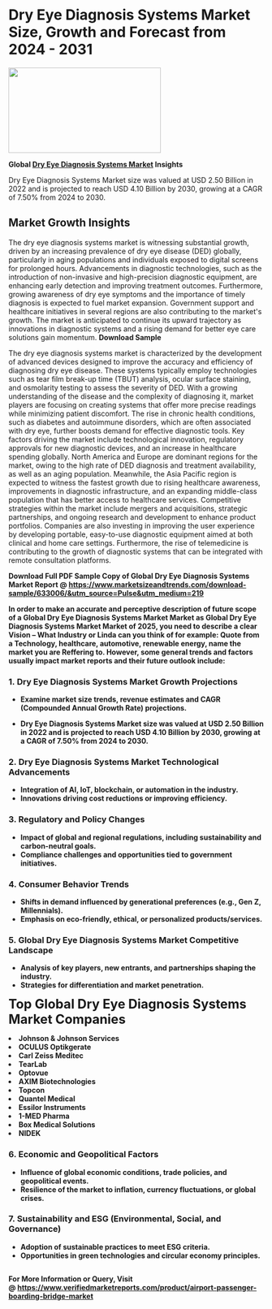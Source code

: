 <H1>Dry Eye Diagnosis Systems Market Size, Growth and Forecast from 2024 - 2031</H1><img class="aligncenter size-medium wp-image-584254" src="https://thirdeyenews.in/wp-content/uploads/2024/09/Global-Market-Research-300x168.jpeg" alt="" width="300" height="168" /><p><strong>Global&nbsp;<a href="https://www.marketsizeandtrends.com/download-sample/633006/&amp;utm_source=Pulse&amp;utm_medium=219">Dry Eye Diagnosis Systems Market</a> Insights</strong></p><p>Dry Eye Diagnosis Systems Market size was valued at USD 2.50 Billion in 2022 and is projected to reach USD 4.10 Billion by 2030, growing at a CAGR of 7.50% from 2024 to 2030.</p><p><h2>Market Growth Insights</h2> <p>The dry eye diagnosis systems market is witnessing substantial growth, driven by an increasing prevalence of dry eye disease (DED) globally, particularly in aging populations and individuals exposed to digital screens for prolonged hours. Advancements in diagnostic technologies, such as the introduction of non-invasive and high-precision diagnostic equipment, are enhancing early detection and improving treatment outcomes. Furthermore, growing awareness of dry eye symptoms and the importance of timely diagnosis is expected to fuel market expansion. Government support and healthcare initiatives in several regions are also contributing to the market's growth. The market is anticipated to continue its upward trajectory as innovations in diagnostic systems and a rising demand for better eye care solutions gain momentum. <strong>Download Sample</strong> </p> <p>The dry eye diagnosis systems market is characterized by the development of advanced devices designed to improve the accuracy and efficiency of diagnosing dry eye disease. These systems typically employ technologies such as tear film break-up time (TBUT) analysis, ocular surface staining, and osmolarity testing to assess the severity of DED. With a growing understanding of the disease and the complexity of diagnosing it, market players are focusing on creating systems that offer more precise readings while minimizing patient discomfort. The rise in chronic health conditions, such as diabetes and autoimmune disorders, which are often associated with dry eye, further boosts demand for effective diagnostic tools. Key factors driving the market include technological innovation, regulatory approvals for new diagnostic devices, and an increase in healthcare spending globally. North America and Europe are dominant regions for the market, owing to the high rate of DED diagnosis and treatment availability, as well as an aging population. Meanwhile, the Asia Pacific region is expected to witness the fastest growth due to rising healthcare awareness, improvements in diagnostic infrastructure, and an expanding middle-class population that has better access to healthcare services. Competitive strategies within the market include mergers and acquisitions, strategic partnerships, and ongoing research and development to enhance product portfolios. Companies are also investing in improving the user experience by developing portable, easy-to-use diagnostic equipment aimed at both clinical and home care settings. Furthermore, the rise of telemedicine is contributing to the growth of diagnostic systems that can be integrated with remote consultation platforms. <strong></p><p><span class=""><strong>Download Full PDF Sample Copy of Global Dry Eye Diagnosis Systems Market Report</strong> @ <a href="https://www.marketsizeandtrends.com/download-sample/633006/&amp;utm_source=Pulse&amp;utm_medium=219" target="_blank">https://www.marketsizeandtrends.com/download-sample/633006/&amp;utm_source=Pulse&amp;utm_medium=219</a></span></p><p>In order to make an accurate and perceptive description of future scope of a Global&nbsp;Dry Eye Diagnosis Systems Market Market as Global&nbsp;Dry Eye Diagnosis Systems Market Market of 2025, you need to describe a clear Vision &ndash; What Industry or Linda can you think of for example: Quote from a Technology, healthcare, automotive, renewable energy, name the market you are Reffering to. However, some general trends and factors usually impact market reports and their future outlook include:</p><h3>1.&nbsp;<strong>Dry Eye Diagnosis Systems Market Growth Projections</strong></h3><ul><li>Examine market size trends, revenue estimates and CAGR (Compounded Annual Growth Rate) projections.</li><li><p>Dry Eye Diagnosis Systems Market size was valued at USD 2.50 Billion in 2022 and is projected to reach USD 4.10 Billion by 2030, growing at a CAGR of 7.50% from 2024 to 2030.</p></li></ul><h3>2.&nbsp;<strong>Dry Eye Diagnosis Systems Market Technological Advancements</strong></h3><ul><li>Integration of AI, IoT, blockchain, or automation in the industry.</li><li>Innovations driving cost reductions or improving efficiency.</li></ul><h3>3.&nbsp;<strong>Regulatory and Policy Changes</strong></h3><ul><li>Impact of global and regional regulations, including sustainability and carbon-neutral goals.</li><li>Compliance challenges and opportunities tied to government initiatives.</li></ul><h3>4.&nbsp;<strong>Consumer Behavior Trends</strong></h3><ul><li>Shifts in demand influenced by generational preferences (e.g., Gen Z, Millennials).</li><li>Emphasis on eco-friendly, ethical, or personalized products/services.</li></ul><h3>5.&nbsp;<strong>Global Dry Eye Diagnosis Systems Market Competitive Landscape</strong></h3><ul><li>Analysis of key players, new entrants, and partnerships shaping the industry.</li><li>Strategies for differentiation and market penetration.</li></ul><p data-pm-slice="1 1 []"><span style="color: inherit; font-family: inherit; font-size: 25px;">Top Global Dry Eye Diagnosis Systems Market Companies</span></p><div class="" data-test-id=""><p><li>Johnson & Johnson Services</li><li> OCULUS Optikgerate</li><li> Carl Zeiss Meditec</li><li> TearLab</li><li> Optovue</li><li> AXIM Biotechnologies</li><li> Topcon</li><li> Quantel Medical</li><li> Essilor Instruments</li><li> 1-MED Pharma</li><li> Box Medical Solutions</li><li> NIDEK</li></p></div><h3>6.&nbsp;<strong>Economic and Geopolitical Factors</strong></h3><ul><li>Influence of global economic conditions, trade policies, and geopolitical events.</li><li>Resilience of the market to inflation, currency fluctuations, or global crises.</li></ul><h3>7.&nbsp;<strong>Sustainability and ESG (Environmental, Social, and Governance)</strong></h3><ul><li>Adoption of sustainable practices to meet ESG criteria.</li><li>Opportunities in green technologies and circular economy principles.</li></ul><h2><strong style="font-size: 14px;">For More Information or Query, Visit @&nbsp;</strong><a style="background-color: #ffffff; font-size: 14px;" href="https://www.marketsizeandtrends.com/report/dry-eye-diagnosis-systems-market/" target="_blank">https://www.verifiedmarketreports.com/product/airport-passenger-boarding-bridge-market</a></h2>
